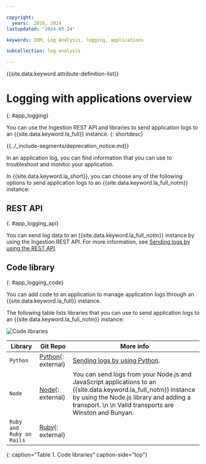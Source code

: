 ```yaml
---

copyright:
  years:  2018, 2024
lastupdated: "2024-05-24"

keywords: IBM, Log Analysis, logging, applications

subcollection: log-analysis

---
```


{{site.data.keyword.attribute-definition-list}}

# Logging with applications overview
{: #app_logging}

You can use the Ingestion REST API and libraries to send application logs to an {{site.data.keyword.la_full}} instance.
{: shortdesc}

<!-- common deprecation notice -->
{{../_include-segments/deprecation_notice.md}}

In an application log, you can find information that you can use to troubleshoot and monitor your application.

In {{site.data.keyword.la_short}}, you can choose any of the following options to send application logs to an {{site.data.keyword.la_full_notm}} instance:


## REST API
{: #app_logging_api}

You can send log data to an {{site.data.keyword.la_full_notm}} instance by using the Ingestion REST API. For more information, see [Sending logs by using the REST API](/docs/log-analysis?topic=log-analysis-ingest).


## Code library
{: #app_logging_code}


You can add code to an application to manage application logs through an {{site.data.keyword.la_full}} instance.


The following table lists libraries that you can use to send application logs to an {{site.data.keyword.la_full_notm}} instance:

![Code libraries](/images/app_logging_img1.png "Code libraries")

| Library | Git Repo | More info |
|---------|----------|-----------|
| `Python` | [Python](https://github.com/logdna/python){: external} | [Sending logs by using Python](/docs/log-analysis?topic=log-analysis-ingest_python). |
| `Node`   | [Node](https://github.com/logdna/nodejs){: external} | You can send logs from your Node.js and JavaScript applications to an {{site.data.keyword.la_full_notm}} instance by using the Node.js library and adding a transport.  \n  \n Valid transports are Winston and Bunyan.
| `Ruby and Ruby on Rails` | [Ruby](https://github.com/logdna/ruby){: external} |  |
{: caption="Table 1. Code libraries" caption-side="top"}

